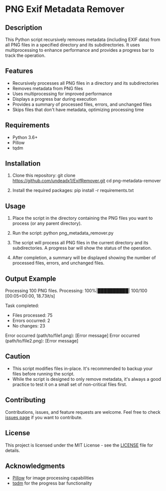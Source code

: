 # PNG Exif Metadata Remover

## Description
This Python script recursively removes metadata (including EXIF data) from all PNG files in a specified directory and its subdirectories. It uses multiprocessing to enhance performance and provides a progress bar to track the operation.

## Features
- Recursively processes all PNG files in a directory and its subdirectories
- Removes metadata from PNG files
- Uses multiprocessing for improved performance
- Displays a progress bar during execution
- Provides a summary of processed files, errors, and unchanged files
- Skips files that don't have metadata, optimizing processing time

## Requirements
- Python 3.6+
- Pillow
- tqdm

## Installation

1. Clone this repository:
   git clone https://github.com/undeadx1/ExifRemover.git
   cd png-metadata-remover

2. Install the required packages:
   pip install -r requirements.txt

## Usage

1. Place the script in the directory containing the PNG files you want to process (or any parent directory).

2. Run the script:
   python png_metadata_remover.py

3. The script will process all PNG files in the current directory and its subdirectories. A progress bar will show the status of the operation.

4. After completion, a summary will be displayed showing the number of processed files, errors, and unchanged files.

## Output Example
Processing 100 PNG files.
Processing: 100%|██████████| 100/100 [00:05<00:00, 18.73it/s]

Task completed:
- Files processed: 75
- Errors occurred: 2
- No changes: 23

Error occurred (path/to/file1.png): [Error message]
Error occurred (path/to/file2.png): [Error message]

## Caution
- This script modifies files in-place. It's recommended to backup your files before running the script.
- While the script is designed to only remove metadata, it's always a good practice to test it on a small set of non-critical files first.

## Contributing
Contributions, issues, and feature requests are welcome. Feel free to check [issues page](https://github.com/yourusername/png-metadata-remover/issues) if you want to contribute.

## License
This project is licensed under the MIT License - see the [LICENSE](LICENSE) file for details.

## Acknowledgments
- [Pillow](https://python-pillow.org/) for image processing capabilities
- [tqdm](https://github.com/tqdm/tqdm) for the progress bar functionality
